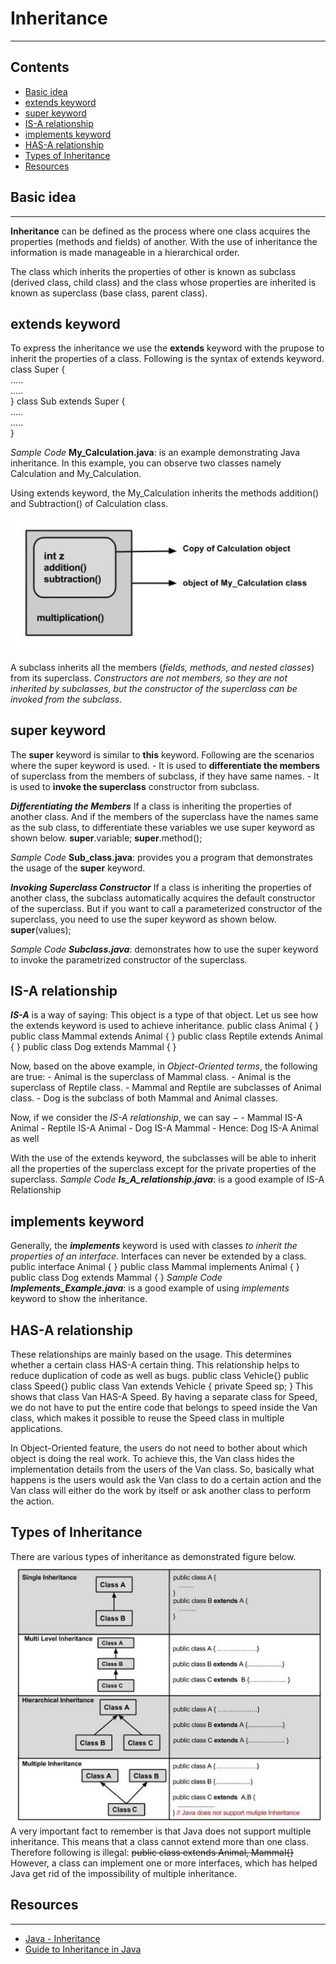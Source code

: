 # Inheritance
***

## Contents
- [Basic idea](#basic-idea)
- [extends keyword](#extends-keyword)
- [super keyword](#super-keyword)
- [IS-A relationship](#is-a-relationship)
- [implements keyword](#implements-keyword)
- [HAS-A relationship](#has-a-relationship)
- [Types of Inheritance](#types-of-Inheritance)
- [Resources](#resources)


## Basic idea
***
**Inheritance** can be defined as the process where one class acquires the properties (methods and fields) of another. With the use of inheritance the information is made manageable 
in a hierarchical order.

The class which inherits the properties of other is known as subclass (derived class, child class) and the class whose properties are inherited is known as superclass (base class, 
parent class).


## extends keyword

To express the inheritance we use the **extends** keyword with the prupose to inherit the properties of a class. Following is the syntax of extends keyword.
        class Super {  
        .....  
        .....       
        }
        class Sub extends Super {  
        .....  
        .....  
        }

_Sample Code_ 
**My_Calculation.java**: is an example demonstrating Java inheritance. In this example, you can observe two classes namely Calculation and My_Calculation.

Using extends keyword, the My_Calculation inherits the methods addition() and Subtraction() of Calculation class.

![My_Calculation.png](../../resources/Inheritance/My_Calculation.png)

A subclass inherits all the members (_fields, methods, and nested classes_) from its superclass. _Constructors are not members, so they are not inherited by subclasses, but the constructor of the
superclass can be invoked from the subclass_.


## super keyword

The **super** keyword is similar to **this** keyword. Following are the scenarios where the super keyword is used.
    - It is used to **differentiate the members** of superclass from the members of subclass, if they have same names.
    - It is used to **invoke the superclass** constructor from subclass.

_**Differentiating the Members**_
If a class is inheriting the properties of another class. And if the members of the superclass have the names same as the sub class, to differentiate these variables we use super keyword as shown
below.
        **super**.variable;
        **super**.method();

_Sample Code_
**Sub_class.java**: provides you a program that demonstrates the usage of the **super** keyword.

_**Invoking Superclass Constructor**_
If a class is inheriting the properties of another class, the subclass automatically acquires the default constructor of the superclass. But if you want to call a parameterized constructor of the
superclass, you need to use the super keyword as shown below.
        **super**(values);

_Sample Code_
_**Subclass.java**_: demonstrates how to use the super keyword to invoke the parametrized constructor of the superclass.


## IS-A relationship

_**IS-A**_ is a way of saying: This object is a type of that object. Let us see how the extends keyword is used to achieve inheritance.
                public class Animal {
                }
                public class Mammal extends Animal {
                }
                public class Reptile extends Animal {
                }
                public class Dog extends Mammal {
                }

Now, based on the above example, in _Object-Oriented terms_, the following are true:
                - Animal is the superclass of Mammal class.
                - Animal is the superclass of Reptile class.
                - Mammal and Reptile are subclasses of Animal class.
                - Dog is the subclass of both Mammal and Animal classes.

Now, if we consider the _IS-A relationship_, we can say −
                - Mammal IS-A Animal
                - Reptile IS-A Animal
                - Dog IS-A Mammal
                - Hence: Dog IS-A Animal as well

With the use of the extends keyword, the subclasses will be able to inherit all the properties of the superclass except for the private properties of the superclass.
_Sample Code_
_**Is_A_relationship.java**_: is a good example of IS-A Relationship


## implements keyword

Generally, the _**implements**_ keyword is used with classes _to inherit the properties of an interface_. Interfaces can never be extended by a class.
                public interface Animal {
                }
                public class Mammal implements Animal {
                }
                public class Dog extends Mammal {
                }
_Sample Code_
_**Implements_Example.java**_: is a good example of using _implements_ keyword to show the inheritance.


## HAS-A relationship

These relationships are mainly based on the usage. This determines whether a certain class HAS-A certain thing. This relationship helps to reduce duplication of code as well as bugs.
                public class Vehicle{}
                public class Speed{}
                public class Van extends Vehicle {
                    private Speed sp;
                }
This shows that class Van HAS-A Speed. By having a separate class for Speed, we do not have to put the entire code that belongs to speed inside the Van class, which makes it possible to reuse the
Speed class in multiple applications.

In Object-Oriented feature, the users do not need to bother about which object is doing the real work. To achieve this, the Van class hides the implementation details from the users of the Van
class. So, basically what happens is the users would ask the Van class to do a certain action and the Van class will either do the work by itself or ask another class to perform the action.

## Types of Inheritance

There are various types of inheritance as demonstrated figure below.
![Types_of_Inheritance.png](../../resources/Inheritance/Types_of_Inheritance.png)
A very important fact to remember is that Java does not support multiple inheritance. This means that a class cannot extend more than one class. Therefore following is illegal:
                ~~public class extends Animal, Mammal{}~~
However, a class can implement one or more interfaces, which has helped Java get rid of the impossibility of multiple inheritance.


## Resources
***
- [Java - Inheritance](https://www.tutorialspoint.com/java/java_inheritance.htm)
- [Guide to Inheritance in Java](https://www.baeldung.com/java-inheritance)